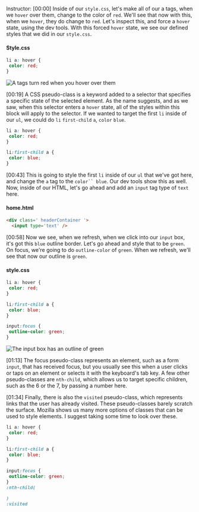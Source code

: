 Instructor: [00:00] Inside of our `style.css`, let's make all of our a tags, when we `hover` over them, change to the color of `red`. We'll see that now with this, when we `hover`, they do change to `red`. Let's inspect this, and force a `hover` state, using the dev tools. With this forced `hover` state, we see our defined styles that we did in our `style.css`.
#### Style.css
```css
li a: hover {
 color: red;
}
```
![A tags turn red when you hover over them](https://res.cloudinary.com/dg3gyk0gu/image/upload/v1550792076/transcript-images/customize-css-selectors-with-pseudo-classes-hover-style.jpg)

[00:19] A CSS pseudo-class is a keyword added to a selector that specifies a specific state of the selected element. As the name suggests, and as we saw, when this selector enters a `hover` state, all of the styles within this block will apply to the selector. If we wanted to target the first `li` inside of our `ul`, we could do `li` `first-child` `a`, `color` `blue`.

```css
li a: hover {
 color: red;
}

li:first-child a {
 color: blue;
}
```

[00:43] This is going to style the first `li` inside of our `ul` that we've got here, and change the `a` tag to the `color`` blue`. Our dev tools show this as well. Now, inside of our HTML, let's go ahead and add an `input` tag type of `text` here.
#### home.html
```html
<div class=' headerContainer '>
  <input type='text' />
```
[00:58] Now we see, when we refresh, when we click into our `input` box, it's got this `blue` outline border. Let's go ahead and style that to be `green`. On focus, we're going to do `outline-color` of `green`. When we refresh, we'll see that now our outline is `green`.
#### style.css
```css
li a: hover {
 color: red;
}

li:first-child a {
 color: blue;
}

input:focus {
 outline-color: green;
}
```
![The input box has an outline of green](https://res.cloudinary.com/dg3gyk0gu/image/upload/v1550792076/transcript-images/customize-css-selectors-with-pseudo-classes-input-box-green.jpg)

[01:13] The focus pseudo-class represents an element, such as a form `input`, that has received focus, but you usually see this when a user clicks or taps on an element or selects it with the keyboard's tab key. A few other pseudo-classes are `nth-child`, which allows us to target specific children, such as the 6 or the 7, by passing a number here.

[01:34] Finally, there is also the `visited` pseudo-class, which represents links that the user has already visited. These pseudo-classes barely scratch the surface. Mozilla shows us many more options of classes that can be used to style elements. I suggest taking some time to look over these.

```css
li a: hover {
 color: red;
}

li:first-child a {
 color: blue;
}

input:focus {
 outline-color: green;
}
:nth-child(

)
:visited
```
